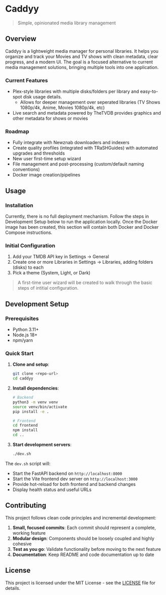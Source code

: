 # Caddyy

> Simple, opinionated media library management

## Overview

Caddyy is a lightweight media manager for personal libraries. It helps you organize and track your Movies and TV shows with clean metadata, clear progress, and a modern UI. The goal is a focused alternative to current media management solutions, bringing multiple tools into one application.

### Current Features

- Plex-style libraries with multiple disks/folders per library and easy-to-spot disk usage details.
   - Allows for deeper management over seperated libraries (TV Shows 1080p/4k, Anime, Movies 1080p/4k, etc)
- Live search and metadata powered by TheTVDB provides graphics and other metadata for shows or movies

### Roadmap
- Fully integrate with Newznab downloaders and indexers
- Create quality profiles (integrated with TRaSHGuides) with automated upgrades and thresholds
- New user first-time setup wizard
- File management and post-processing (custom/default naming conventions)
- Docker image creation/pipelines

## Usage
### Installation
Currently, there is no full deployment mechanism. Follow the steps in Development Setup below to run the application locally. Once the Docker image has been created, this section will contain both Docker and Docker Compose instructions.

### Initial Configuration

1. Add your TMDB API key in Settings → General
2. Create one or more Libraries in Settings → Libraries, adding folders (disks) to each
3. Pick a theme (System, Light, or Dark)

> A first-time user wizard will be created to walk through the basic steps of intitial configuration.

## Development Setup

### Prerequisites
- Python 3.11+
- Node.js 18+
- npm/yarn

### Quick Start

1. **Clone and setup**:
   ```bash
   git clone <repo-url>
   cd caddyy
   ```

2. **Install dependencies**:
   ```bash
   # Backend
   python3 -m venv venv
   source venv/bin/activate
   pip install -e .
   
   # Frontend
   cd frontend
   npm install
   cd ..
   ```

3. **Start development servers**:
   ```bash
   ./dev.sh
   ```

The `dev.sh` script will:
- Start the FastAPI backend on `http://localhost:8000`
- Start the Vite frontend dev server on `http://localhost:3000`
- Provide hot-reload for both frontend and backend changes
- Display health status and useful URLs

## Contributing

This project follows clean code principles and incremental development:

1. **Small, focused commits**: Each commit should represent a complete, working feature
2. **Modular design**: Components should be loosely coupled and highly cohesive
3. **Test as you go**: Validate functionality before moving to the next feature
4. **Documentation**: Keep README and code documentation up to date

## License

This project is licensed under the MIT License - see the [LICENSE](LICENSE) file for details.
